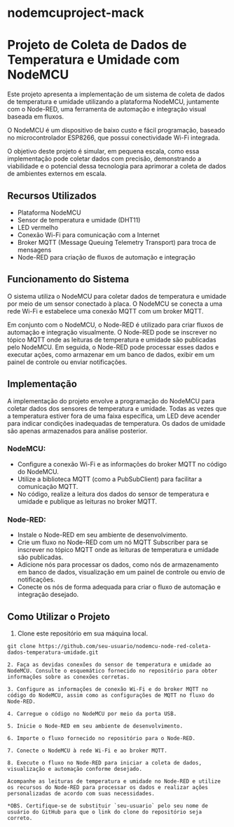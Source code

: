 # nodemcuproject-mack

# Projeto de Coleta de Dados de Temperatura e Umidade com NodeMCU 

Este projeto apresenta a implementação de um sistema de coleta de dados de temperatura e umidade utilizando a plataforma NodeMCU, juntamente com o Node-RED, uma ferramenta de automação e integração visual baseada em fluxos.

O NodeMCU é um dispositivo de baixo custo e fácil programação, baseado no microcontrolador ESP8266, que possui conectividade Wi-Fi integrada. 

O objetivo deste projeto é simular, em pequena escala, como essa implementação pode coletar dados com precisão, demonstrando a viabilidade e o potencial dessa tecnologia para aprimorar a coleta de dados de ambientes externos em escala.

## Recursos Utilizados

- Plataforma NodeMCU
- Sensor de temperatura e umidade (DHT11)
- LED vermelho
- Conexão Wi-Fi para comunicação com a Internet
- Broker MQTT (Message Queuing Telemetry Transport) para troca de mensagens
- Node-RED para criação de fluxos de automação e integração

## Funcionamento do Sistema

O sistema utiliza o NodeMCU para coletar dados de temperatura e umidade por meio de um sensor conectado à placa. O NodeMCU se conecta a uma rede Wi-Fi e estabelece uma conexão MQTT com um broker MQTT.

Em conjunto com o NodeMCU, o Node-RED é utilizado para criar fluxos de automação e integração visualmente. O Node-RED pode se inscrever no tópico MQTT onde as leituras de temperatura e umidade são publicadas pelo NodeMCU. Em seguida, o Node-RED pode processar esses dados e executar ações, como armazenar em um banco de dados, exibir em um painel de controle ou enviar notificações.

## Implementação

A implementação do projeto envolve a programação do NodeMCU para coletar dados dos sensores de temperatura e umidade. Todas as vezes que a temperatura estiver fora de uma faixa específica, um LED deve acender para indicar condições inadequadas de temperatura. Os dados de umidade são apenas armazenados para análise posterior.

### NodeMCU:

- Configure a conexão Wi-Fi e as informações do broker MQTT no código do NodeMCU.
- Utilize a biblioteca MQTT (como a PubSubClient) para facilitar a comunicação MQTT.
- No código, realize a leitura dos dados do sensor de temperatura e umidade e publique as leituras no broker MQTT.

### Node-RED:

- Instale o Node-RED em seu ambiente de desenvolvimento.
- Crie um fluxo no Node-RED com um nó MQTT Subscriber para se inscrever no tópico MQTT onde as leituras de temperatura e umidade são publicadas.
- Adicione nós para processar os dados, como nós de armazenamento em banco de dados, visualização em um painel de controle ou envio de notificações.
- Conecte os nós de forma adequada para criar o fluxo de automação e integração desejado.

## Como Utilizar o Projeto

1. Clone este repositório em sua máquina local.

```shell
git clone https://github.com/seu-usuario/nodemcu-node-red-coleta-dados-temperatura-umidade.git

2. Faça as devidas conexões do sensor de temperatura e umidade ao NodeMCU. Consulte o esquemático fornecido no repositório para obter informações sobre as conexões corretas.

3. Configure as informações de conexão Wi-Fi e do broker MQTT no código do NodeMCU, assim como as configurações de MQTT no fluxo do Node-RED.

4. Carregue o código no NodeMCU por meio da porta USB.

5. Inicie o Node-RED em seu ambiente de desenvolvimento.

6. Importe o fluxo fornecido no repositório para o Node-RED.

7. Conecte o NodeMCU à rede Wi-Fi e ao broker MQTT.

8. Execute o fluxo no Node-RED para iniciar a coleta de dados, visualização e automação conforme desejado.

Acompanhe as leituras de temperatura e umidade no Node-RED e utilize os recursos do Node-RED para processar os dados e realizar ações personalizadas de acordo com suas necessidades.

*OBS. Certifique-se de substituir `seu-usuario` pelo seu nome de usuário do GitHub para que o link do clone do repositório seja correto.

